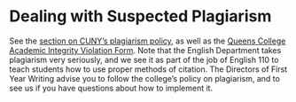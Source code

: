 # Dealing with Suspected Plagiarism

See the [section on CUNY’s plagiarism policy](official_integrity.md), as well as the [Queens College Academic Integrity Violation Form](appendix_3.md).  Note that the English Department takes plagiarism very seriously, and we see it as part of the job of English 110 to teach students how to use proper methods of citation. The Directors of First Year Writing advise you to follow the college’s policy on plagiarism, and to see us if you have questions about how to implement it.

